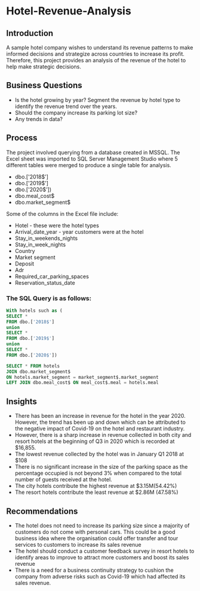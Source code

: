 # Hotel-Revenue-Analysis
## Introduction
A sample hotel company wishes to understand its revenue patterns to make informed decisions and strategize across countries to increase its profit. Therefore, this project provides an analysis of the revenue of the hotel to help make strategic decisions.

## Business Questions
* Is the hotel growing by year? Segment the revenue by hotel type to identify the revenue trend over the years.
* Should the company increase its parking lot size?
* Any trends in data?

## Process
The project involved querying from a database created in MSSQL. 
The Excel sheet was imported to SQL Server Management Studio where 5 different tables were merged to produce a single table for analysis.
* dbo.['2018$']
* dbo.['2019$']
* dbo.['2020$'])
* dbo.meal_cost$
* dbo.market_segment$

Some of the columns in the Excel file include:
* Hotel - these were the hotel types
* Arrival_date_year - year customers were at the hotel
* Stay_in_weekends_nights
* Stay_in_week_nights
* Country
* Market segment
* Deposit
* Adr
* Required_car_parking_spaces
* Reservation_status_date

### The SQL Query is as follows:
``` SQL
With hotels such as (
SELECT *
FROM dbo.['2018$']
union
SELECT *
FROM dbo.['2019$']
union
SELECT *
FROM dbo.['2020$'])

SELECT * FROM hotels
JOIN dbo.market_segment$
ON hotels.market_segment = market_segment$.market_segment
LEFT JOIN dbo.meal_cost$ ON meal_cost$.meal = hotels.meal
```
## Insights
* There has been an increase in revenue for the hotel in the year 2020. However, the trend has been up and down which can be attributed to the negative impact of Covid-19 on the hotel and restaurant industry.
* However, there is a sharp increase in revenue collected in both city and resort hotels at the beginning of Q3 in 2020 which is recorded at $16,855.
* The lowest revenue collected by the hotel was in January Q1 2018 at $108
* There is no significant increase in the size of the parking space as the percentage occupied is not beyond 3% when compared to the total number of guests received at the hotel.
* The city hotels contribute the highest revenue at $3.15M(54.42%)
* The resort hotels contribute the least revenue at $2.86M (47.58%)

## Recommendations
* The hotel does not need to increase its parking size since a majority of customers do not come with personal cars. This could be a good business idea where the organisation could offer transfer and tour  services to customers to increase its sales revenue
* The hotel should conduct a customer feedback survey in resort hotels to identify areas to improve to attract more customers and boost its sales revenue
* There is a need for a business continuity strategy to cushion the company from adverse risks such as Covid-19 which had affected its sales revenue.



